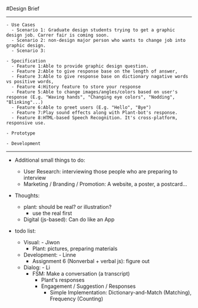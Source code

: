 #Design Brief
        
 ---
    - Use Cases
      - Scenario 1: Graduate design students trying to get a graphic design job. Carrer fair is coming soon.
      - Scenario 2: non-design major person who wants to change job into graphic design.
      - Scenario 3:
      
    - Specification
      - Feature 1:Able to provide graphic design question.
      - Feature 2:Able to give response base on the length of answer, 
      - Feature 3:Able to give response base on dictionary nagative words vs positive words,
      - Feature 4:Hitory feature to store your response
      - Feature 5:Able to change images/angles/colors based on user's response (E.g. "Waving hands", "Changing eye colors", "Nodding", "Blinking"...)
      - Feature 6:Able to greet users (E.g. "Hello", "Bye")
      - Feature 7:Play sound effects along with Plant-bot's response.
      - Feature 8:HTML-based Speech Recognition. It's cross-platform, responsive use.
      
    - Prototype
    
    - Development
    
---

- Additional small things to do:
  - User Research: interviewing those people who are preparing to interview
  - Marketing / Branding / Promotion: A website, a poster, a postcard...



- Thoughts:
  - plant: should be real? or illustration?
    - use the real first
  - Digital (js-based): Can do like an App



- todo list:
  - Visual: - Jiwon
    - Plant: pictures, preparing materials
  - Development: - Linne
    - Assignment 6 (Nonverbal + verbal js): figure out
  - Dialog: - Li
    - FSM: Make a conversation (a transcript)
      - Plant's responses
      - Engagement / Suggestion / Responses
        - Simple Implementation: Dictionary-and-Match (Matching), Frequency (Counting)
